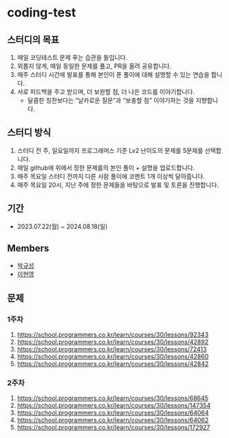 # coding-test

## 스터디의 목표

1. 매일 코딩테스트 문제 푸는 습관을 들입니다.
2. 외롭지 않게, 매일 동일한 문제를 풀고, PR을 올려 공유합니다.
3. 매주 스터디 시간에 발표를 통해 본인이 푼 풀이에 대해 설명할 수 있는 연습을 합니다.
4. 서로 피드백을 주고 받으며, 더 보완할 점, 더 나은 코드를 이야기합니다.
   - 달콤한 칭찬보다는 “날카로운 질문”과 “보충할 점” 이야기하는 것을 지향합니다.

## 스터디 방식

1. 스터디 전 주, 일요일까지 프로그래머스 기준 Lv2 난이도의 문제를 5문제를 선택합니다.
2. 매일 github에 위에서 정한 문제를의 본인 풀이 + 설명을 업로드합니다.
3. 매주 목요일 스터디 전까지 다른 사람 풀이에 코멘트 1개 이상씩 달아줍니다.
4. 매주 목요일 20시, 지난 주에 정한 문제들을 바탕으로 발표 및 토론을 진행합니다.

## 기간

- 2023.07.22(월) ~ 2024.08.18(일)

## Members

- [박규성](https://github.com/guesung)
- [이현영](https://github.com/hamo-o)

## 문제

### 1주차

1. https://school.programmers.co.kr/learn/courses/30/lessons/92343
2. https://school.programmers.co.kr/learn/courses/30/lessons/42892
3. https://school.programmers.co.kr/learn/courses/30/lessons/72413
4. https://school.programmers.co.kr/learn/courses/30/lessons/42860
5. https://school.programmers.co.kr/learn/courses/30/lessons/42842

### 2주차

1. https://school.programmers.co.kr/learn/courses/30/lessons/68645
2. https://school.programmers.co.kr/learn/courses/30/lessons/147354
3. https://school.programmers.co.kr/learn/courses/30/lessons/64064
4. https://school.programmers.co.kr/learn/courses/30/lessons/64062
5. https://school.programmers.co.kr/learn/courses/30/lessons/172927
